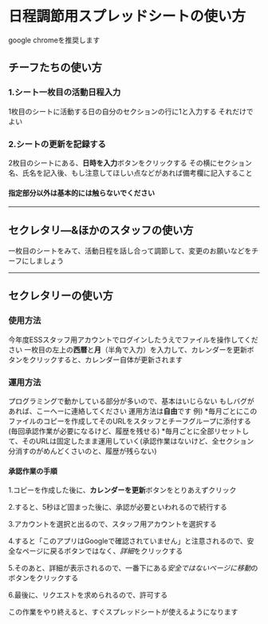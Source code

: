 # 日程調節用スプレッドシートの使い方

google chromeを推奨します

## チーフたちの使い方
### 1.シート一枚目の活動日程入力
1枚目のシートに活動する日の自分のセクションの行に1と入力する
それだけでよい
### 2.シートの更新を記録する
2枚目のシートにある、**日時を入力**ボタンをクリックする
その横にセクション名、氏名を記入後、もし注意してほしい点などがあれば備考欄に記入すること
#### 指定部分以外は基本的には触らないでください

--------------------
## セクレタリ―&ほかのスタッフの使い方

一枚目のシートをみて、活動日程を話し合って調節して、変更のお願いなどをチーフにしましょう

--------------------
## セクレタリーの使い方
### 使用方法

今年度ESSスタッフ用アカウントでログインしたうえでファイルを操作してください
一枚目の左上の**西暦**と**月**（半角で入力）を入力して、カレンダーを更新ボタンをクリックすると、カレンダー自体が更新されます

### 運用方法
プログラミングで動かしている部分が多いので、基本はいじらない
もしバグがあれば、こーへーに連絡してください
運用方法は**自由**です
例)
*毎月ごとにこのファイルのコピーを作成してそのURLをスタッフとチーフグループに添付する(毎回承認作業が必要になるけど、履歴を残せる)
*毎月ごとに全部リセットして、そのURLは固定したまま運用していく(承認作業はないけど、全セクション分消すのがめんどくさいのと、履歴が残らない)

#### 承認作業の手順

1.コピーを作成した後に、**カレンダーを更新**ボタンをとりあえずクリック

2.すると、5秒ほど固まった後に、承認が必要といわれるので続行する

3.アカウントを選択と出るので、スタッフ用アカウントを選択する

4.すると「このアプリはGoogleで確認されていません」と注意されるので、安全なページに戻るボタンではなく、*詳細*をクリックする

5.そのあと、詳細が表示されるので、一番下にある*安全ではないページに移動*のボタンをクリックする

6.最後に、リクエストを求められるので、許可する

この作業をやり終えると、すぐスプレッドシートが使えるようになります
